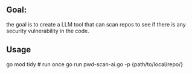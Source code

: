 ## Goal:
the goal is to create a LLM tool that can scan repos to see if there is any security vulnerability in the code.
## Usage
go mod tidy # run once
go run pwd-scan-ai.go -p {path/to/local/repo/}
